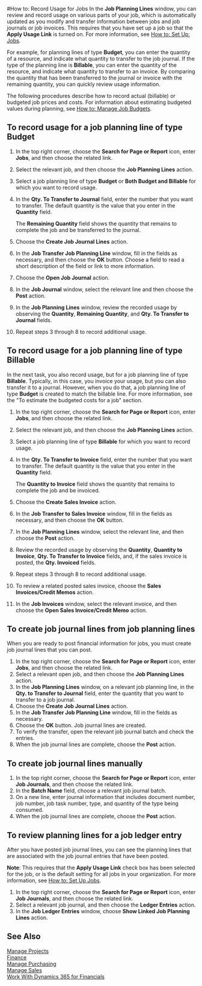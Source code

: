 <properties
                pageTitle="How to: Record Usage for Jobs| Financials"
                description="Describes how to record usage of items or resources on jobs."
                services="project-madeira"
                documentationCenter=""
                authors="SorenGP"
/>
<tags
    ms.service="project-madeira"
    ms.topic="article"
    ms.devlang="na"
    ms.tgt_pltfrm="na"
    ms.workload="na"
    ms.date="10/26/2016"
    ms.author="SorenGP" />

#How to: Record Usage for Jobs
In the **Job Planning Lines** window, you can review and record usage on various parts of your job, which is automatically updated as you modify and transfer information between jobs and job journals or job invoices. This requires that you have set up a job so that the **Apply Usage Link** is turned on. For more information, see [How to: Set Up: Jobs](projects-how-setup-jobs.md).  

For example, for planning lines of type **Budget**, you can enter the quantity of a resource, and indicate what quantity to transfer to the job journal. If the type of the planning line is **Billable**, you can enter the quantity of the resource, and indicate what quantity to transfer to an invoice. By comparing the quantity that has been transferred to the journal or invoice with the remaining quantity, you can quickly review usage information. 

The following procedures describe how to record actual (billable) or budgeted job prices and costs. For information about estimating budgeted values during planning, see [How to: Manage Job Budgets](projects-how-manage-budgets.md).

## To record usage for a job planning line of type Budget 

1. In the top right corner, choose the **Search for Page or Report** icon, enter **Jobs**, and then choose the related link.  
2. Select the relevant job, and then choose the **Job Planning Lines** action.
3. Select a job planning line of type **Budget** or **Both Budget and Billable** for which you want to record usage. 
4. In the **Qty. To Transfer to Journal** field, enter the number that you want to transfer. The default quantity is the value that you enter in the **Quantity** field. 
  
    The **Remaining Quantity** field shows the quantity that remains to complete the job and be transferred to the journal.  
  
5. Choose the **Create Job Journal Lines** action. 
6. In the **Job Transfer Job Planning Line** window, fill in the fields as necessary, and then choose the **OK** button. Choose a field to read a short description of the field or link to more information.
7. Choose the **Open Job Journal** action.  
8. In the **Job Journal** window, select the relevant line and then choose the **Post** action. 
9. In the **Job Planning Lines** window, review the recorded usage by observing the **Quantity**, **Remaining Quantity**, and **Qty. To Transfer to Journal** fields.  
10. Repeat steps 3 through 8 to record additional usage.  
  
## To record usage for a job planning line of type Billable  
In the next task, you also record usage, but for a job planning line of type **Billable**. Typically, in this case, you invoice your usage, but you can also transfer it to a journal. However, when you do that, a job planning line of type **Budget** is created to match the billable line. For more information, see the "To estimate the budgeted costs for a job" section.
  
1. In the top right corner, choose the **Search for Page or Report** icon, enter **Jobs**, and then choose the related link. 
2. Select the relevant job, and then choose the **Job Planning Lines** action.  
3. Select a job planning line of type **Billable** for which you want to record usage.
4. In the **Qty. To Transfer to Invoice** field, enter the number that you want to transfer. The default quantity is the value that you enter in the **Quantity** field.
  
    The **Quantity to Invoice** field shows the quantity that remains to complete the job and be invoiced.  
  
5. Choose the **Create Sales Invoice** action.
6. In the **Job Transfer to Sales Invoice** window, fill in the fields as necessary, and then choose the **OK** button.
7. In the **Job Planning Lines** window, select the relevant line, and then choose the **Post** action.
8. Review the recorded usage by observing the **Quantity**, **Quantity to Invoice**, **Qty. To Transfer to Invoice** fields, and, if the sales invoice is posted, the **Qty. Invoiced** fields.
9. Repeat steps 3 through 8 to record additional usage.  
10. To review a related posted sales invoice, choose the **Sales Invoices/Credit Memos** action.  
11. In the **Job Invoices** window, select the relevant invoice, and then choose the **Open Sales Invoice/Credit Memo** action.         

## To create job journal lines from job planning lines  
When you are ready to post financial information for jobs, you must create job journal lines that you can post. 
  
1. In the top right corner, choose the **Search for Page or Report** icon, enter **Jobs**, and then choose the related link.  
2. Select a relevant open job, and then choose the **Job Planning Lines** action.  
3. In the **Job Planning Lines** window, on a relevant job planning line, in the **Qty. to Transfer to Journal** field, enter the quantity that you want to transfer to a job journal.  
4. Choose the **Create Job Journal Lines** action.
5. In the **Job Transfer Job Planning Line** window, fill in the fields as necessary.  
6.  Choose the **OK** button. Job journal lines are created. 
7. To verify the transfer, open the relevant job journal batch and check the entries.  
8. When the job journal lines are complete, choose the **Post** action.  

## To create job journal lines manually  
  
1. In the top right corner, choose the **Search for Page or Report** icon, enter **Job Journals**, and then choose the related link.  
2. In the **Batch Name** field, choose a relevant job journal batch.  
3. On a new line, enter journal information that includes document number, job number, job task number, type, and quantity of the type being consumed.  
4. When the job journal lines are complete, choose the **Post** action.  

## To review planning lines for a job ledger entry  
After you have posted job journal lines, you can see the planning lines that are associated with the job journal entries that have been posted. 

**Note**: This requires that the **Apply Usage Link** check box has been selected for the job, or is the default setting for all jobs in your organization. For more information, see [How to: Set Up Jobs](projects-how-setup-jobs.md).  
  
1. In the top right corner, choose the **Search for Page or Report** icon, enter **Job Journals**, and then choose the related link.  
2. Select a relevant job journal, and then choose the **Ledger Entries** action.  
3. In the **Job Ledger Entries** window, choose **Show Linked Job Planning Lines** action.

## See Also
[Manage Projects](projects-manage-projects.md)  
[Finance](finance.md)  
[Manage Purchasing](purchasing-manage-purchasing.md)         
[Manage Sales](sales-manage-sales.md)      
[Work With Dynamics 365 for Financials](ui-work-product.md)  
